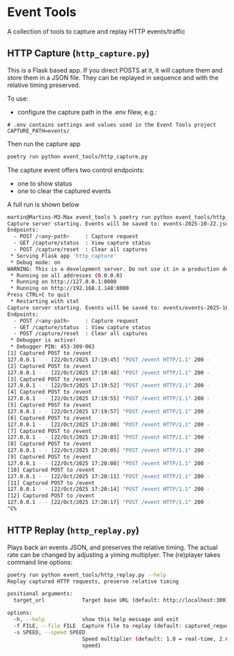 # Event Tools
A collection of tools to capture and replay HTTP events/traffic

## HTTP Capture (`http_capture.py`)
This is a Flask based app. If you direct POSTS at it, it will capture them and store them in a JSON file. They can be replayed in sequence and with the relative timing preserved. 

To use:
- configure the capture path in the .env filew, e.g.:
```
# .env contains settings and values used in the Event Tools project
CAPTURE_PATH=events/
```

Then run the capture app
```sh
poetry run python event_tools/http_capture.py
```

The capture event offers two control endpoints:
- one to show status
- one to clear the captured events

A full run is shown below
```sh
martin@Martins-M3-Max event_tools % poetry run python event_tools/http_capture.py
Capture server starting. Events will be saved to: events-2025-10-22.json
Endpoints:
  - POST /<any-path>     : Capture request
  - GET /capture/status  : View capture status
  - POST /capture/reset  : Clear all captures
 * Serving Flask app 'http_capture'
 * Debug mode: on
WARNING: This is a development server. Do not use it in a production deployment. Use a production WSGI server instead.
 * Running on all addresses (0.0.0.0)
 * Running on http://127.0.0.1:8000
 * Running on http://192.168.1.148:8000
Press CTRL+C to quit
 * Restarting with stat
Capture server starting. Events will be saved to: events/events-2025-10-22.json
Endpoints:
  - POST /<any-path>     : Capture request
  - GET /capture/status  : View capture status
  - POST /capture/reset  : Clear all captures
 * Debugger is active!
 * Debugger PIN: 453-309-063
[1] Captured POST to /event
127.0.0.1 - - [22/Oct/2025 17:19:45] "POST /event HTTP/1.1" 200 -
[2] Captured POST to /event
127.0.0.1 - - [22/Oct/2025 17:19:48] "POST /event HTTP/1.1" 200 -
[3] Captured POST to /event
127.0.0.1 - - [22/Oct/2025 17:19:52] "POST /event HTTP/1.1" 200 -
[4] Captured POST to /event
127.0.0.1 - - [22/Oct/2025 17:19:55] "POST /event HTTP/1.1" 200 -
[5] Captured POST to /event
127.0.0.1 - - [22/Oct/2025 17:19:57] "POST /event HTTP/1.1" 200 -
[6] Captured POST to /event
127.0.0.1 - - [22/Oct/2025 17:20:00] "POST /event HTTP/1.1" 200 -
[7] Captured POST to /event
127.0.0.1 - - [22/Oct/2025 17:20:03] "POST /event HTTP/1.1" 200 -
[8] Captured POST to /event
127.0.0.1 - - [22/Oct/2025 17:20:05] "POST /event HTTP/1.1" 200 -
[9] Captured POST to /event
127.0.0.1 - - [22/Oct/2025 17:20:08] "POST /event HTTP/1.1" 200 -
[10] Captured POST to /event
127.0.0.1 - - [22/Oct/2025 17:20:11] "POST /event HTTP/1.1" 200 -
[11] Captured POST to /event
127.0.0.1 - - [22/Oct/2025 17:20:14] "POST /event HTTP/1.1" 200 -
[12] Captured POST to /event
127.0.0.1 - - [22/Oct/2025 17:20:17] "POST /event HTTP/1.1" 200 -
^C%                                                                                                  
```

## HTTP Replay (`http_replay.py`)
Plays back an events JSON, and preserves the relative timing. The actual rate can be changed by adjusting a yiming multiplyer. The (re)player takes command line options:
```sh
poetry run python event_tools/http_replay.py --help
Replay captured HTTP requests, preserve relative timing

positional arguments:
  target_url            Target base URL (default: http://localhost:3001)

options:
  -h, --help            show this help message and exit
  -f FILE, --file FILE  Capture file to replay (default: captured_requests.json)
  -s SPEED, --speed SPEED
                        Speed multiplier (default: 1.0 = real-time, 2.0 = 2x faster, 0.5 = half
                        speed)
```
